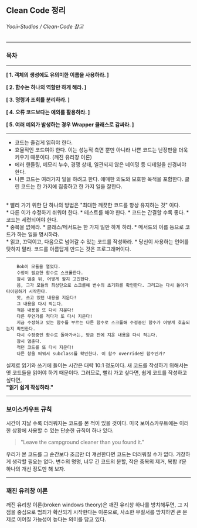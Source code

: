 
Clean Code 정리
---------------
###### _Yooii-Studios / Clean-Code 참고_
---


### 목차
---

**[ 1. 객체의 생성에도 유의미한 이름을 사용하라. ]**

**[ 2. 함수는 하나의 역할만 하게 해라. ]**

**[ 3. 명령과 조회를 분리하라. ]**

**[ 4. 오류 코드보다는 예외를 활용하라. ]**

**[ 5. 여러 예외가 발생하는 경우 Wrapper 클래스로 감싸라. ]**


---

* 코드는 즐겁게 읽혀야 한다.  
* 효율적인 코드여야 한다. 이는 성능적 측면 뿐만 아니라 나쁜 코드는 난장판을 더욱 키우기 때문이다. (깨진 유리창 이론)  
* 에러 핸들링, 메모리 누수, 경쟁 상태, 일관되지 않은 네이밍 등 디테일을 신경써야 한다.  
* 나쁜 코드는 여러가지 일을 하려고 한다. 애매한 의도와 모호한 목적을 포함한다. 클린 코드는 한 가지에 집중하고 한 가지 일을 잘한다. 
<br>
* 빨리 가기 위한 단 하나의 방법은 "최대한 깨끗한 코드를 항상 유지하는 것" 이다. 
<br>
* 다른 이가 수정하기 쉬워야 한다.
* 테스트를 해야 한다.
* 코드는 간결할 수록 좋다.
* 코드는 세련되어야 한다.
<br>
* 중복을 없애라.
* 클래스/메서드는 한 가지 일만 하게 하라.
* 메서드의 이름 등으로 코드가 하는 일을 명시하라.
<br>
* 읽고, 끄덕이고, 다음으로 넘어갈 수 있는 코드를 작성하라.
* 당신이 사용하는 언어를 탓하지 말라. 코드를 아름답게 만드는 것은 프로그래머이다.

---

        Bob이 모듈을 열었다.
        수정이 필요한 함수로 스크롤한다.
        잠시 멈춘 뒤, 어떻게 할지 고민한다.
        음, 그가 모듈의 최상단으로 스크롤해 변수의 초기화를 확인한다. 그리고는 다시 돌아가 타이핑하기 시작한다.
        앗, 쓰고 있던 내용을 지운다!
        그 내용을 다시 적는다.
        적은 내용을 또 다시 지운다!
        다른 무언가를 적다가 또 다시 지운다!
        지금 수정하고 있는 함수를 부르는 다른 함수로 스크롤해 수정중인 함수가 어떻게 호출되는지 확인한다.
        다시 수정중인 함수로 돌아가서는, 방금 전에 지운 내용을 다시 적는다.
        잠시 멈춘다.
        적던 코드를 또 다시 지운다!
        다른 창을 띄워서 subclass를 확인한다. 이 함수 override된 함수인가? 

실제로 읽기와 쓰기에 들이는 시간은 대략 10:1 정도이다. 새 코드를 작성하기 위해서는 옛 코드들을 읽어야 하기 때문이다. 그러므로, 빨리 가고 싶다면, 쉽게 코드를 작성하고 싶다면, <br>**"읽기 쉽게 작성하라."**

---

### 보이스카우트 규칙

시간이 지날 수록 더러워지는 코드를 본 적이 있을 것이다. 미국 보이스카우트에는 이러한 상황에 사용할 수 있는 단순한 규칙이 하나 있다.

> "Leave the campground cleaner than you found it."

우리가 본 코드를 그 순간보다 조금만 더 걔선한다면 코드는 더러워질 수가 없다. 거창하게 생각할 필요는 없다. 변수의 명명, 너무 긴 코드의 분할, 작은 중복의 제거, 복합 if문 하나의 개선 정도만 해 보자.

---

### 깨진 유리창 이론

깨진 유리창 이론(broken windows theory)은 깨진 유리창 하나를 방치해두면, 그 지점을 중심으로 범죄가 확산되기 시작한다는 이론으로, 사소한 무질서를 방치하면 큰 문제로 이어질 가능성이 높다는 의미를 담고 있다.